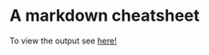 # A markdown cheatsheet


To view the output see [here!](https://htmlpreview.github.io/?https://github.com/KatrionaGoldmann/markdown/blob/master/markdown_cheatsheet.html)